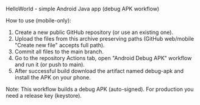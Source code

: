 HelloWorld - simple Android Java app (debug APK workflow)

How to use (mobile-only):
1. Create a new public GitHub repository (or use an existing one).
2. Upload the files from this archive preserving paths (GitHub web/mobile "Create new file" accepts full path).
3. Commit all files to the main branch.
4. Go to the repository Actions tab, open "Android Debug APK" workflow and run it (or push to main).
5. After successful build download the artifact named debug-apk and install the APK on your phone.

Note: This workflow builds a debug APK (auto-signed). For production you need a release key (keystore).
